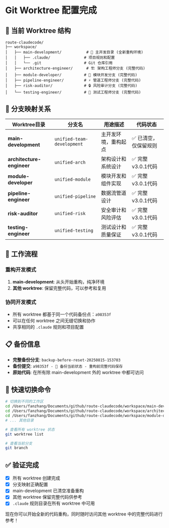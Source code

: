 # Git Worktree 配置完成

## 📁 当前 Worktree 结构

```
route-claudecode/
├── workspace/
│   ├── main-development/           # 🚀 主开发目录 (全新重构环境)
│   │   ├── .claude/               # 项目规则和配置
│   │   └── .git                   # Git 仓库引用
│   ├── architecture-engineer/      # 🏗️ 架构工程师分支 (完整代码)
│   ├── module-developer/          # 🔧 模块开发分支 (完整代码)
│   ├── pipeline-engineer/         # ⚡ 管道工程师分支 (完整代码)
│   ├── risk-auditor/              # 🔒 风险审计分支 (完整代码)
│   └── testing-engineer/          # 🧪 测试工程师分支 (完整代码)
```

## 🎯 分支映射关系

| Worktree目录 | 分支名 | 用途描述 | 代码状态 |
|-------------|--------|---------|----------|
| **main-development** | `unified-team-development` | 主开发环境，重构起点 | ✅ 已清空，仅保留规则 |
| **architecture-engineer** | `unified-arch` | 架构设计和系统设计 | ✅ 完整v3.0.1代码 |
| **module-developer** | `unified-module` | 模块开发和组件实现 | ✅ 完整v3.0.1代码 |
| **pipeline-engineer** | `unified-pipeline` | 数据流管道设计 | ✅ 完整v3.0.1代码 |
| **risk-auditor** | `unified-risk` | 安全审计和风险评估 | ✅ 完整v3.0.1代码 |
| **testing-engineer** | `unified-testing` | 测试设计和质量保证 | ✅ 完整v3.0.1代码 |

## 🔄 工作流程

### 重构开发模式
1. **main-development**: 从头开始重构，纯净环境
2. **其他 worktree**: 保留完整代码，可以参考和复用

### 协同开发模式
- 所有 worktree 都基于同一个代码备份点：`a98353f`
- 可以在任何 worktree 之间无缝切换和协作
- 共享相同的 `.claude` 规则和项目配置

## 📋 备份信息

- **完整备份分支**: `backup-before-reset-20250815-153703`
- **备份提交**: `a98353f - 🔄 备份当前状态 - 重构前完整代码保存`
- **原始代码**: 在所有除 main-development 外的 worktree 中都可访问

## 🚀 快速切换命令

```bash
# 切换到不同的工作区
cd /Users/fanzhang/Documents/github/route-claudecode/workspace/main-development
cd /Users/fanzhang/Documents/github/route-claudecode/workspace/architecture-engineer
cd /Users/fanzhang/Documents/github/route-claudecode/workspace/module-developer
# ... 其他目录

# 查看所有 worktree 状态
git worktree list

# 查看当前分支
git branch
```

## ✅ 验证完成

- [x] 所有 worktree 创建完成
- [x] 分支映射正确配置
- [x] main-development 已清空准备重构
- [x] 其他 worktree 保留完整代码供参考
- [x] `.claude` 规则目录在所有 worktree 中可用

现在你可以开始全新的代码重构，同时随时访问其他 worktree 中的完整代码进行参考！